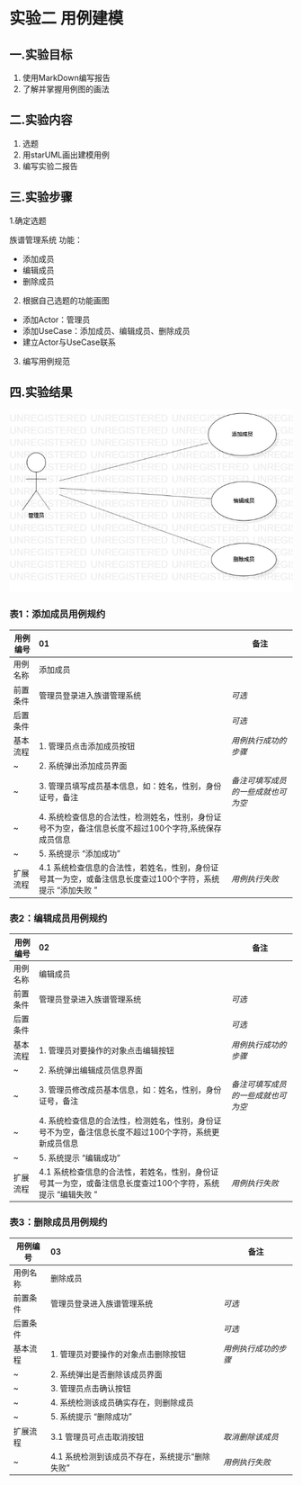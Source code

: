 ﻿# 实验二 用例建模

## 一.实验目标

 1. 使用MarkDown编写报告
 2. 了解并掌握用例图的画法

## 二.实验内容

 1. 选题
 2. 用starUML画出建模用例
 3. 编写实验二报告

## 三.实验步骤

1.确定选题 

  族谱管理系统  功能：
  - 添加成员
  - 编辑成员
  - 删除成员
  
2. 根据自己选题的功能画图
  - 添加Actor：管理员
  - 添加UseCase：添加成员、编辑成员、删除成员
  - 建立Actor与UseCase联系
3. 编写用例规范
 

## 四.实验结果

![建模用例图](./UseCaseDiagram1.jpg)

### 表1：添加成员用例规约

用例编号  | 01 | 备注
-|:-|-
用例名称  | 添加成员  |
前置条件  | 管理员登录进入族谱管理系统  | *可选*
后置条件  |   | *可选*
基本流程  | 1. 管理员点击添加成员按钮  | *用例执行成功的步骤*
~| 2. 系统弹出添加成员界面  | 
~| 3. 管理员填写成员基本信息，如：姓名，性别，身份证号，备注 | *备注可填写成员的一些成就也可为空*
~| 4. 系统检查信息的合法性，检测姓名，性别，身份证号不为空，备注信息长度不超过100个字符,系统保存成员信息  |
~| 5. 系统提示 “添加成功” |
扩展流程  | 4.1 系统检查信息的合法性，若姓名，性别，身份证号其一为空，或备注信息长度查过100个字符，系统提示 “添加失败 ” | *用例执行失败*

### 表2：编辑成员用例规约

用例编号  | 02 | 备注
-|:-|-
用例名称  | 编辑成员  |
前置条件  | 管理员登录进入族谱管理系统  | *可选*
后置条件  |   | *可选*
基本流程  | 1. 管理员对要操作的对象点击编辑按钮  | *用例执行成功的步骤*
~| 2. 系统弹出编辑成员信息界面  | 
~| 3. 管理员修改成员基本信息，如：姓名，性别，身份证号，备注 | *备注可填写成员的一些成就也可为空*
~| 4. 系统检查信息的合法性，检测姓名，性别，身份证号不为空，备注信息长度不超过100个字符，系统更新成员信息  |
~| 5. 系统提示 “编辑成功” |
扩展流程  | 4.1 系统检查信息的合法性，若姓名，性别，身份证号其一为空，或备注信息长度查过100个字符，系统提示 “编辑失败 ” | *用例执行失败*

### 表3：删除成员用例规约

用例编号  | 03 | 备注
-|:-|-
用例名称  | 删除成员  |
前置条件  | 管理员登录进入族谱管理系统  | *可选*
后置条件  |   | *可选*
基本流程  | 1. 管理员对要操作的对象点击删除按钮  | *用例执行成功的步骤*
~| 2. 系统弹出是否删除该成员界面  | 
~| 3. 管理员点击确认按钮 | 
~| 4. 系统检测该成员确实存在，则删除成员 |
~| 5. 系统提示 “删除成功” |
扩展流程  | 3.1 管理员可点击取消按钮 | *取消删除该成员*
~| 4.1 系统检测到该成员不存在，系统提示“删除失败”| *用例执行失败*
 
 

